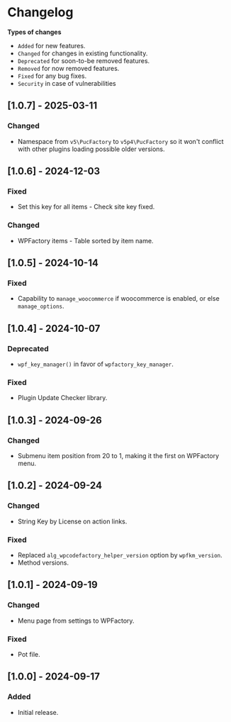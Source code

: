 # Changelog

**Types of changes**
* `Added` for new features.
* `Changed` for changes in existing functionality.
* `Deprecated` for soon-to-be removed features.
* `Removed` for now removed features.
* `Fixed` for any bug fixes.
* `Security` in case of vulnerabilities

## [1.0.7] - 2025-03-11
### Changed
* Namespace from `v5\PucFactory` to `v5p4\PucFactory` so it won't conflict with other plugins loading possible older versions.

## [1.0.6] - 2024-12-03
### Fixed
* Set this key for all items - Check site key fixed.
### Changed
* WPFactory items - Table sorted by item name.

## [1.0.5] - 2024-10-14
### Fixed
* Capability to `manage_woocommerce` if woocommerce is enabled, or else `manage_options`.

## [1.0.4] - 2024-10-07
### Deprecated
* `wpf_key_manager()` in favor of `wpfactory_key_manager`.

### Fixed
* Plugin Update Checker library.

## [1.0.3] - 2024-09-26
### Changed
* Submenu item position from 20 to 1, making it the first on WPFactory menu.

## [1.0.2] - 2024-09-24
### Changed
* String Key by License on action links.

### Fixed
* Replaced `alg_wpcodefactory_helper_version` option by `wpfkm_version`.
* Method versions.

## [1.0.1] - 2024-09-19
### Changed
* Menu page from settings to WPFactory.

### Fixed
* Pot file.

## [1.0.0] - 2024-09-17
### Added
* Initial release.